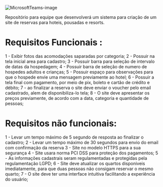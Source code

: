 ![MicrosoftTeams-image](https://github.com/itsCaarol/Hotel-Batutel/assets/132613486/e49c0321-1c18-4e02-9988-5ed62e4b1744)

Repositório para equipe que desenvolverá um sistema para criação de um site de reservas para hoteis, pousadas e resorts.
# Requisitos Funcionais :
1 - Exibir fotos das acomodações saparadas por categoria;
2 - Possuir na tela inicial area para cadastro;
3 - Possuir barra para seleção de intervalo de datas da hospedagem;
4 - Possuir barra de seleção de numero de hospedes adultos e crianças;
5 - Possuir espaço para observações para que o hospede envie uma mensagem previamente ao hotel;
6 - Possuir a tela final com pagamento, por meio de pix, boleto e cartão de crédito e débito;
7 - ao finalizar a reserva o site deve enviar o voucher pelo email cadastrado, alem de disponibiliza-lo tela;
8 - O site deve apresentar os preços previamente, de acordo com a data, categoria e quantidade de pessoas;

# Requisitos não funcionais:
1 - Levar um tempo máximo de 5 segundo de resposta ao finalizar o cadastro;
2 - Levar um tempo máximo de 30 segundos para envio do email com confirmação da reserva
3 - Site no modelo HTTPS para a sua segurança
4 - Site usara norma PCI DSS para proteção dos pagamentos;
5 - As informações cadastrais seram regulamentadas e protegidas pela regulamentação LGPD;
6 - Site deve atualizar os quartos disponiveis imediatamente, para que duas pessoas não consigam reservar o mesmo quarto;
7 - O site deve ter uma interface intuitiva facilitando a experiência do usuário;

